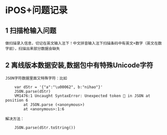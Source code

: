 # iPOS+问题记录
## 1 扫描枪输入问题
	做扫描录入信息，切记在英文输入法下！中文拼音输入法下扫描条码中有英文+数字（英文在数字前），扫描出来部分数据会缺失
## 2 离线版本数据安装,数据包中有特殊Unicode字符
	JSON字符数据里面又特殊字符：比如 
```	
	var dStr = '{"a":"\u00062", b:"nihao"}' 
	JSON.parse(dStr)
	VM1476:1 Uncaught SyntaxError: Unexpected token  in JSON at position 6
	    at JSON.parse (<anonymous>)
	    at <anonymous>:1:6
```
	解决方法：
```
	JSON.parse(dStr.toString())
```